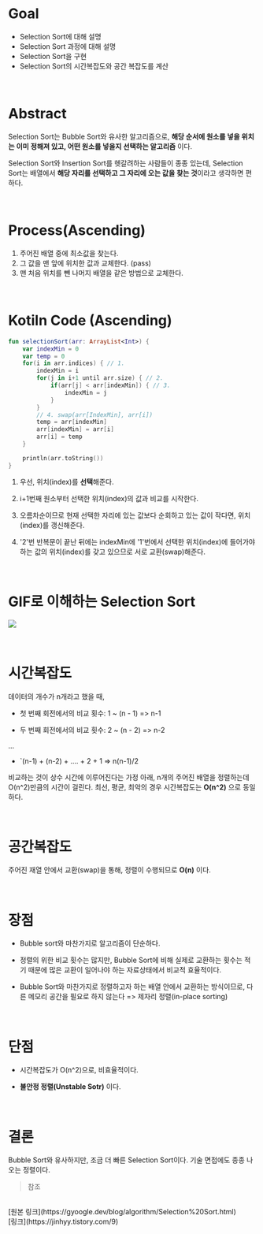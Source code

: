 # Goal
* Selection Sort에 대해 설명
* Selection Sort 과정에 대해 설명
* Selection Sort을 구현
* Selection Sort의 시간복잡도와 공간 복잡도를 계산

<br/>

# Abstract
Selection Sort는 Bubble Sort와 유사한 알고리즘으로, __해당 순서에 원소를 넣을 위치는 이미 정해져 있고, 어떤 원소를 넣을지 선택하는 알고리즘__ 이다.

Selection Sort와 Insertion Sort를 헷갈려하는 사람들이 종종 있는데, Selection Sort는 배열에서 **해당 자리를 선택하고 그 자리에 오는 값을 찾는 것**이라고 생각하면 편하다.

<br/>

# Process(Ascending)
1. 주어진 배열 중에 최소값을 찾는다.
2. 그 값을 맨 앞에 위치한 값과 교체한다. (pass)
3. 맨 처음 위치를 뺀 나머지 배열을 같은 방법으로 교체한다.

<br/>

# Kotiln Code (Ascending)
``` kotlin
fun selectionSort(arr: ArrayList<Int>) {
    var indexMin = 0
    var temp = 0
    for(i in arr.indices) { // 1.
        indexMin = i
        for(j in i+1 until arr.size) { // 2.
            if(arr[j] < arr[indexMin]) { // 3.
                indexMin = j
            }
        }
        // 4. swap(arr[IndexMin], arr[i])
        temp = arr[indexMin]
        arr[indexMin] = arr[i]
        arr[i] = temp
    }

    println(arr.toString())
}
```

1. 우선, 위치(index)를 **선택**해준다.

2. i+1번째 원소부터 선택한 위치(index)의 값과 비교를 시작한다.

3. 오름차순이므로 현재 선택한 자리에 있는 값보다 순회하고 있는 값이 작다면, 위치(index)를 갱신해준다.

4. '2'번 반복문이 끝난 뒤에는 indexMin에 '1'번에서 선택한 위치(index)에 들어가야하는 값의 위치(index)를 갖고 있으므로 서로 교환(swap)해준다.

<br/>

# GIF로 이해하는 Selection Sort
![](https://github.com/GimunLee/tech-refrigerator/raw/master/Algorithm/resources/selection-sort-001.gif)

<br/>

# 시간복잡도
데이터의 개수가 n개라고 했을 때,

* 첫 번째 회전에서의 비교 횟수: 1 ~ (n - 1) => n-1

* 두 번째 회전에서의 비교 횟수: 2 ~ (n - 2) => n-2

...

* `(n-1) + (n-2) + .... + 2 + 1 => n(n-1)/2

비교하는 것이 상수 시간에 이루어진다는 가정 아래, n개의 주어진 배열을 정렬하는데 O(n^2)만큼의 시간이 걸린다. 최선, 평균, 최악의 경우 시간복잡도는 **O(n^2)** 으로 동일하다.

<br/>

# 공간복잡도
주어진 재열 안에서 교환(swap)을 통해, 정렬이 수행되므로 **O(n)** 이다.

<br/>

# 장점
* Bubble sort와 마찬가지로 알고리즘이 단순하다.

* 정렬의 위한 비교 횟수는 많지만, Bubble Sort에 비해 실제로 교환하는 횟수는 적기 때문에 많은 교환이 일어나야 하는 자료상태에서 비교적 효율적이다.

* Bubble Sort와 마찬가지로 정렬하고자 하는 배열 안에서 교환하는 방식이므로, 다른 메모리 공간을 필요로 하지 않는다 => 제자리 정렬(in-place sorting)

<br/>

# 단점
* 시간복잡도가 O(n^2)으로, 비효율적이다.

* **불안정 정렬(Unstable Sotr)** 이다.

<br/>

# 결론
Bubble Sort와 유사하지만, 조금 더 빠른 Selection Sort이다. 기술 면접에도 종종 나오는 정렬이다.

> 참조
<br/>
[원본 링크](https://gyoogle.dev/blog/algorithm/Selection%20Sort.html)
<br/>
[링크](https://jinhyy.tistory.com/9)
